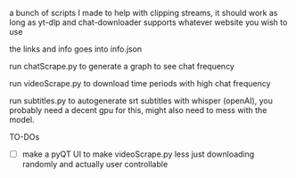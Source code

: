a bunch of scripts I made to help with clipping streams, it should work as long as yt-dlp and chat-downloader supports whatever website you wish to use

the links and info goes into info.json

run chatScrape.py to generate a graph to see chat frequency

run videoScrape.py to download time periods with high chat frequency

run subtitles.py to autogenerate srt subtitles with whisper (openAI), you probably need a decent gpu for this, might also need to mess with the model.

TO-DOs
- [ ] make a pyQT UI to make videoScrape.py less just downloading randomly and actually user controllable
